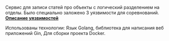 Сервис для записи статей про объекты с логический разделением на отделы. Было специально заложено 3 уязвимости для соревнований.
**[Описание уязвимостей](sploit/)**

Использованы технологии: Язык Golang, библиотека для написания веб приложений Gin, Для сборки проекта Docker.

